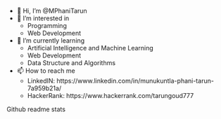 - 👋 Hi, I’m @MPhaniTarun
- 👀 I’m interested in 
     <ul>
      <li>Programming</li>
      <li>Web Development</li>
     </ul>
- 🌱 I’m currently learning 
    <ul>
     <li>Artificial Intelligence and Machine Learning</li>
     <li>Web Development</li>
     <li>Data Structure and Algorithms </li>
    </ul>
- 📫 How to reach me <br>
    <ul>
      <li>LinkedIN: https://www.linkedin.com/in/munukuntla-phani-tarun-7a959b21a/<br></li>
      <li>HackerRank: https://www.hackerrank.com/tarungoud777</li>
    </ul>
Github readme stats
<!---
MPhaniTarun/MPhaniTarun is a ✨ special ✨ repository because its `README.md` (this file) appears on your GitHub profile.
You can click the Preview link to take a look at your changes.
--->

